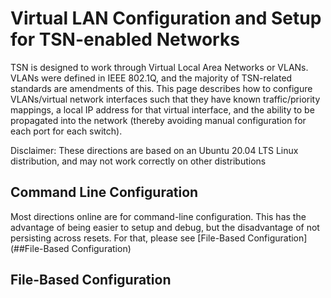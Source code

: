 # Virtual LAN Configuration and Setup for TSN-enabled Networks

TSN is designed to work through Virtual Local Area Networks or VLANs. VLANs were defined in IEEE 802.1Q, and the majority of TSN-related standards are amendments of this. This page describes how to configure VLANs/virtual network interfaces such that they have known traffic/priority mappings, a local IP address for that virtual interface, and the ability to be propagated into the network (thereby avoiding manual configuration for each port for each switch).

Disclaimer: These directions are based on an Ubuntu 20.04 LTS Linux distribution, and may not work correctly on other distributions

## Command Line Configuration

Most directions online are for command-line configuration. This has the advantage of being easier to setup and debug, but the disadvantage of not persisting across resets. For that, please see [File-Based Configuration](##File-Based Configuration)


## File-Based Configuration
